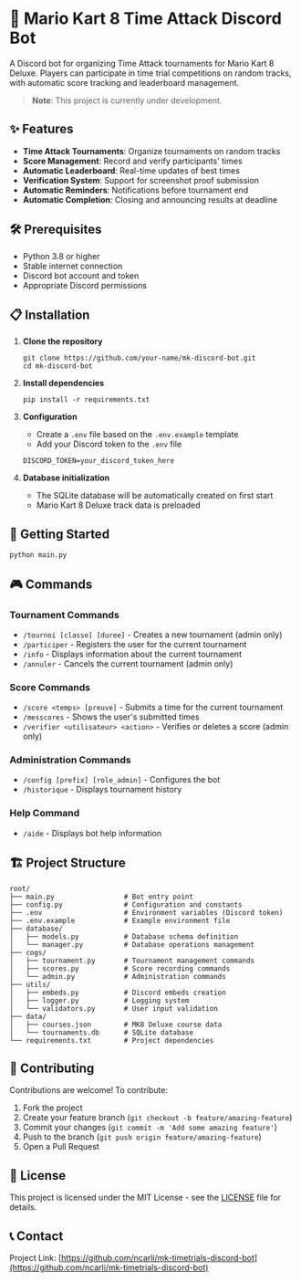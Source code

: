 # 🏁 Mario Kart 8 Time Attack Discord Bot

A Discord bot for organizing Time Attack tournaments for Mario Kart 8 Deluxe. Players can participate in time trial competitions on random tracks, with automatic score tracking and leaderboard management.

> **Note**: This project is currently under development.

## ✨ Features

- **Time Attack Tournaments**: Organize tournaments on random tracks
- **Score Management**: Record and verify participants' times
- **Automatic Leaderboard**: Real-time updates of best times
- **Verification System**: Support for screenshot proof submission
- **Automatic Reminders**: Notifications before tournament end
- **Automatic Completion**: Closing and announcing results at deadline

## 🛠️ Prerequisites

- Python 3.8 or higher
- Stable internet connection
- Discord bot account and token
- Appropriate Discord permissions

## 📋 Installation

1. **Clone the repository**
   ```
   git clone https://github.com/your-name/mk-discord-bot.git
   cd mk-discord-bot
   ```

2. **Install dependencies**
   ```
   pip install -r requirements.txt
   ```

3. **Configuration**
   - Create a `.env` file based on the `.env.example` template
   - Add your Discord token to the `.env` file
   ```
   DISCORD_TOKEN=your_discord_token_here
   ```

4. **Database initialization**
   - The SQLite database will be automatically created on first start
   - Mario Kart 8 Deluxe track data is preloaded

## 🚀 Getting Started

```
python main.py
```

## 🎮 Commands

### Tournament Commands
- `/tournoi [classe] [duree]` - Creates a new tournament (admin only)
- `/participer` - Registers the user for the current tournament
- `/info` - Displays information about the current tournament
- `/annuler` - Cancels the current tournament (admin only)

### Score Commands
- `/score <temps> [preuve]` - Submits a time for the current tournament
- `/messcores` - Shows the user's submitted times
- `/verifier <utilisateur> <action>` - Verifies or deletes a score (admin only)

### Administration Commands
- `/config [prefix] [role_admin]` - Configures the bot
- `/historique` - Displays tournament history

### Help Command
- `/aide` - Displays bot help information

## 🏗️ Project Structure

```
root/
├── main.py                 # Bot entry point
├── config.py               # Configuration and constants
├── .env                    # Environment variables (Discord token)
├── .env.example            # Example environment file
├── database/
│   ├── models.py           # Database schema definition
│   └── manager.py          # Database operations management
├── cogs/
│   ├── tournament.py       # Tournament management commands
│   ├── scores.py           # Score recording commands
│   └── admin.py            # Administration commands
├── utils/
│   ├── embeds.py           # Discord embeds creation
│   ├── logger.py           # Logging system
│   └── validators.py       # User input validation
├── data/
│   ├── courses.json        # MK8 Deluxe course data
│   └── tournaments.db      # SQLite database
└── requirements.txt        # Project dependencies
```

## 📝 Contributing

Contributions are welcome! To contribute:

1. Fork the project
2. Create your feature branch (`git checkout -b feature/amazing-feature`)
3. Commit your changes (`git commit -m 'Add some amazing feature'`)
4. Push to the branch (`git push origin feature/amazing-feature`)
5. Open a Pull Request

## 📜 License

This project is licensed under the MIT License - see the [LICENSE](LICENSE) file for details.

## 📞 Contact

Project Link: [https://github.com/ncarli/mk-timetrials-discord-bot](https://github.com/ncarli/mk-timetrials-discord-bot)